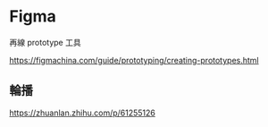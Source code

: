 # Figma

再線 prototype 工具

<https://figmachina.com/guide/prototyping/creating-prototypes.html>

## 輪播

<https://zhuanlan.zhihu.com/p/61255126>